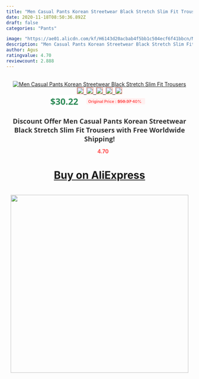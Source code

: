 ```yaml
---
title: "Men Casual Pants Korean Streetwear Black Stretch Slim Fit Trousers"
date: 2020-11-18T08:50:36.892Z
draft: false
categories: "Pants"

image: "https://ae01.alicdn.com/kf/H6143d20acbab4f5bb1c504ecf6f41bbcn/Men-Casual-Pants-Korean-Streetwear-Black-Stretch-Slim-Fit-Trousers.jpg"
description: "Men Casual Pants Korean Streetwear Black Stretch Slim Fit Trousers"
author: Agus
ratingvalue: 4.70
reviewcount: 2.888
---
```

<br>
<div style="text-align: center;">
<a href="https://s.click.aliexpress.com/e/_ASsYhr" target="_blank" rel="nofollow noopener noreferrer"><img alt="Men Casual Pants Korean Streetwear Black Stretch Slim Fit Trousers" class="magnifier-image" src="https://ae01.alicdn.com/kf/H6143d20acbab4f5bb1c504ecf6f41bbcn/Men-Casual-Pants-Korean-Streetwear-Black-Stretch-Slim-Fit-Trousers.jpg_640x640.jpg">
<br>
<img style="border:1px solid salmon" src="https://ae01.alicdn.com/kf/H6143d20acbab4f5bb1c504ecf6f41bbcn/Men-Casual-Pants-Korean-Streetwear-Black-Stretch-Slim-Fit-Trousers.jpg_120x120.jpg">&nbsp;&nbsp;<img style="border:1px solid salmon" src="https://ae01.alicdn.com/kf/H7b52b33f7991461999c908d2d4a5ebfdL/Men-Casual-Pants-Korean-Streetwear-Black-Stretch-Slim-Fit-Trousers.jpg_120x120.jpg">&nbsp;&nbsp;<img style="border:1px solid salmon" src="https://ae01.alicdn.com/kf/H6e18e1342e334344a6fe6b0cdb635a54H/Men-Casual-Pants-Korean-Streetwear-Black-Stretch-Slim-Fit-Trousers.jpg_120x120.jpg">&nbsp;&nbsp;<img style="border:1px solid salmon" src="https://ae01.alicdn.com/kf/H8cacbe3ba983477fa2d31b1376d16fe1B/Men-Casual-Pants-Korean-Streetwear-Black-Stretch-Slim-Fit-Trousers.jpg_120x120.jpg">&nbsp;&nbsp;<img style="border:1px solid salmon" src="https://ae01.alicdn.com/kf/H7b685b4053f34776a915c61387273db0v/Men-Casual-Pants-Korean-Streetwear-Black-Stretch-Slim-Fit-Trousers.jpg_120x120.jpg"></a></div><br0>
<div style="text-align: center;"><span style="background-color: white; border: 0px; box-sizing: border-box; color: seagreen; display: inline-block; font-family: &quot;open sans&quot; , &quot;arial&quot; , &quot;helvetica&quot; , sans-serif , &quot;heiti&quot;; font-size: 24px; font-stretch: inherit; font-weight: 700; line-height: inherit; margin: 0px 10px 0px 0px; padding: 0px; vertical-align: middle;">$30.22 </span>
<span style="background: rgb(255 , 241 , 241); border-radius: 3px; border: 0px; box-sizing: border-box; color: #ff4747; display: inline-block; font-family: inherit; font-size: 12px; font-stretch: inherit; font-style: inherit; font-variant: inherit; font-weight: 600; line-height: inherit; margin: 0px; padding: 2px 5px; transform: scale(0.9); vertical-align: middle;">Original Price : <b style="text-decoration: line-through;">$50.37 </b> 40%&nbsp;&nbsp;</span></div>
<h1 style="color: #333333; display: inline-block; font-family: &quot;open sans&quot; , &quot;arial&quot; , &quot;helvetica&quot; , sans-serif , &quot;heiti&quot;; font-size: 18px; font-stretch: inherit; font-weight: 700; text-align: center;">Discount Offer Men Casual Pants Korean Streetwear Black Stretch Slim Fit Trousers with Free Worldwide Shipping!</h1>
<div style="color: #ff4747; text-align: center;">
<img src="https://4.bp.blogspot.com/-M0ZcTcb-5uY/XleCXlxnR4I/AAAAAAAAAEc/OrjgMkXV1oMQFaCRZj5HQwOCBcu3w1FegCPcBGAYYCw/s1600/star.png" style="height: 15px;">&nbsp;<b>4.70</b></div>
<div class="button_cont" align="center"><a class="buynow_a" href="https://s.click.aliexpress.com/e/_ASsYhr" target="_blank" rel="nofollow noopener noreferrer"><H1>Buy on AliExpress</H1></a></div><br>
<div class="separator" style="clear: both; text-align: center;">
<img src="https://lh3.googleusercontent.com/-pTy5HemUv9M/XlePHvY0dAI/AAAAAAAAAE4/0nX5iRUoIWY8eMW9Dpxeirr157OZliDIgCLcBGAsYHQ/s1600/badge.gif" width="480">
</div>
